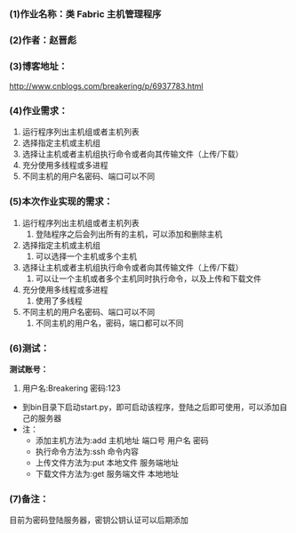 ### (1)作业名称：类 Fabric 主机管理程序

### (2)作者：赵晋彪

### (3)博客地址：
   <http://www.cnblogs.com/breakering/p/6937783.html>

### (4)作业需求：

1. 运行程序列出主机组或者主机列表
2. 选择指定主机或主机组
3. 选择让主机或者主机组执行命令或者向其传输文件（上传/下载）
4. 充分使用多线程或多进程
5. 不同主机的用户名密码、端口可以不同


### (5)本次作业实现的需求：
1. 运行程序列出主机组或者主机列表
   1. 登陆程序之后会列出所有的主机，可以添加和删除主机
2. 选择指定主机或主机组
   1. 可以选择一个主机或多个主机
3. 选择让主机或者主机组执行命令或者向其传输文件（上传/下载）
   1. 可以让一个主机或者多个主机同时执行命令，以及上传和下载文件
4. 充分使用多线程或多进程
   1. 使用了多线程
5. 不同主机的用户名密码、端口可以不同
   1. 不同主机的用户名，密码，端口都可以不同

### (6)测试：
**测试账号：**
1. 用户名:Breakering 密码:123


* 到bin目录下启动start.py，即可启动该程序，登陆之后即可使用，可以添加自己的服务器
* 注：
    * 添加主机方法为:add 主机地址 端口号 用户名 密码
    * 执行命令方法为:ssh 命令内容
    * 上传文件方法为:put 本地文件 服务端地址
    * 下载文件方法为:get 服务端文件 本地地址



### (7)备注：
目前为密码登陆服务器，密钥公钥认证可以后期添加